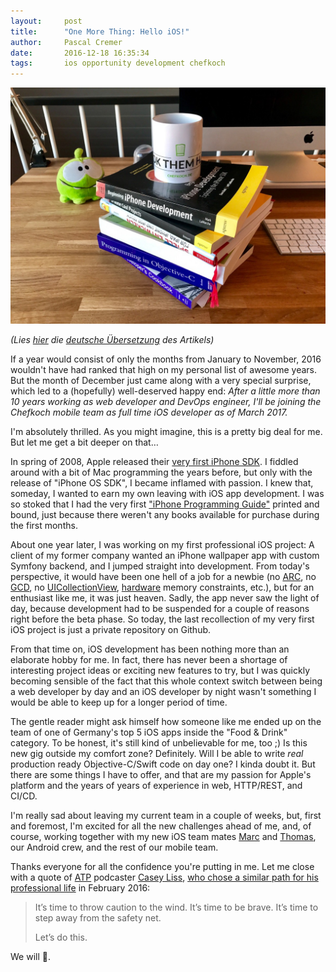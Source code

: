 ```yaml
---
layout:     post
title:      "One More Thing: Hello iOS!"
author:     Pascal Cremer
date:       2016-12-18 16:35:34
tags:       ios opportunity development chefkoch
---
```


![Hello iOS](https://raw.githubusercontent.com/b00giZm/b00gizm.github.io/master/uploads/one-more-thing01.jpg)

*(Lies [hier](https://dayone.me/2J4lza4) die [deutsche Übersetzung](https://dayone.me/2J4lza4) des Artikels)*

If a year would consist of only the months from January to November, 2016 wouldn't have had ranked that high on my personal list of awesome years. But the month of December just came along with a very special surprise, which led to a (hopefully) well-deserved happy end: *After a little more than 10 years working as web developer and DevOps engineer, I'll be joining the Chefkoch mobile team as full time iOS developer as of March 2017.*

I'm absolutely thrilled. As you might imagine, this is a pretty big deal for me. But let me get a bit deeper on that…

In spring of 2008, Apple released their [very first iPhone SDK](http://www.apple.com/pr/library/2008/03/06Apple-Announces-iPhone-2-0-Software-Beta.html). I fiddled around with a bit of Mac programming the years before, but only with the release of "iPhone OS SDK", I became inflamed with passion. I knew that, someday, I wanted to earn my own leaving with iOS app development. I was so stoked that I had the very first ["iPhone Programming Guide"](http://cs.rocky.edu/~bennera/Archive/2008-2009/2008_Fall/csc258/notes/AppleDocs/iPhoneOSProgrammingGuide.pdf) printed and bound, just because there weren't any books available for purchase during the first months.

About one year later, I was working on my first professional iOS project: A client of my former company wanted an iPhone wallpaper app with custom Symfony backend, and I jumped straight into development. From today's perspective, it would have been one hell of a job for a newbie (no [ARC](https://en.wikipedia.org/wiki/Automatic_Reference_Counting), no [GCD](https://developer.apple.com/reference/dispatch), no [UICollectionView](https://developer.apple.com/reference/uikit/uicollectionview), [hardware](https://en.wikipedia.org/wiki/IPhone_3GS) memory constraints, etc.), but for an enthusiast like me, it was just heaven. Sadly, the app never saw the light of day, because development had to be suspended for a couple of reasons right before the beta phase. So today, the last recollection of my very first iOS project is just a private repository on Github.

From that time on, iOS development has been nothing more than an elaborate hobby for me. In fact, there has never been a shortage of interesting project ideas or exciting new features to try, but I was quickly becoming sensible of the fact that this whole context switch between being a web developer by day and an iOS developer by night wasn't something I would be able to keep up for a longer period of time.

The gentle reader might ask himself how someone like me ended up on the team of one of Germany's top 5 iOS apps inside the "Food & Drink" category. To be honest, it's still kind of unbelievable for me, too ;) Is this new gig outside my comfort zone? Definitely. Will I be able to write *real* production ready Objective-C/Swift code on day one? I kinda doubt it. But there are some things I have to offer, and that are my passion for Apple's platform and the years of years of experience in web, HTTP/REST, and CI/CD.

I'm really sad about leaving my current team in a couple of weeks, but, first and foremost, I'm excited for all the new challenges ahead of me, and, of course, working together with my new iOS team mates [Marc](https://twitter.com/mkalme) and [Thomas](https://twitter.com/Muscovado), our Android crew, and the rest of our mobile team.

Thanks everyone for all the confidence you're putting in me. Let me close with a quote of [ATP](http://atp.fm/) podcaster [Casey Liss](https://twitter.com/caseyliss), [who chose a similar path for his professional life](https://www.caseyliss.com/2016/2/8/alloc-init) in February 2016:

> It’s time to throw caution to the wind. It’s time to be brave. It’s time to step away from the safety net.
>
> Let’s do this.

We will .